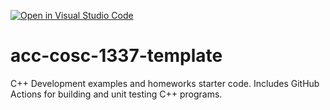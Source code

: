 [![Open in Visual Studio Code](https://classroom.github.com/assets/open-in-vscode-f059dc9a6f8d3a56e377f745f24479a46679e63a5d9fe6f495e02850cd0d8118.svg)](https://classroom.github.com/online_ide?assignment_repo_id=5461141&assignment_repo_type=AssignmentRepo)
# acc-cosc-1337-template
C++ Development examples and homeworks starter code.  Includes GitHub Actions for building and unit testing C++ programs.
